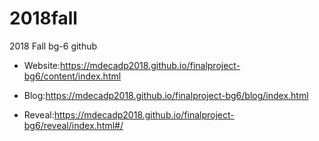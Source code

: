 # 2018fall
2018 Fall bg-6 github 

* Website:https://mdecadp2018.github.io/finalproject-bg6/content/index.html

* Blog:https://mdecadp2018.github.io/finalproject-bg6/blog/index.html

* Reveal:https://mdecadp2018.github.io/finalproject-bg6/reveal/index.html#/
